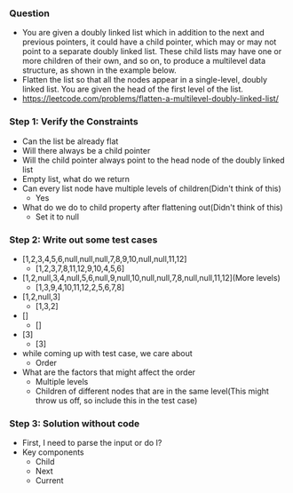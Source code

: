 ### Question

* You are given a doubly linked list which in addition to the next and previous pointers, it could have a child pointer, which may or may not point to a separate doubly linked list. These child lists may have one or more children of their own, and so on, to produce a multilevel data structure, as shown in the example below.
* Flatten the list so that all the nodes appear in a single-level, doubly linked list. You are given the head of the first level of the list.
* https://leetcode.com/problems/flatten-a-multilevel-doubly-linked-list/

### Step 1: Verify the Constraints

* Can the list be already flat
* Will there always be a child pointer
* Will the child pointer always point to the head node of the doubly linked list
* Empty list, what do we return
* Can every list node have multiple levels of children(Didn't think of this)
  * Yes
* What do we do to child property after flattening out(Didn't think of this)
  * Set it to null

### Step 2: Write out some test cases

* [1,2,3,4,5,6,null,null,null,7,8,9,10,null,null,11,12]
  * [1,2,3,7,8,11,12,9,10,4,5,6]
* [1,2,null,3,4,null,5,6,null,9,null,10,null,null,7,8,null,null,11,12](More levels)
  * [1,3,9,4,10,11,12,2,5,6,7,8]
* [1,2,null,3]
  * [1,3,2]
* []
  * []
* [3]
  * [3]
* while coming up with test case, we care about
  * Order
* What are the factors that might affect the order
  * Multiple levels
  * Children of different nodes that are in the same level(This might throw us off, so include this in the test case)


### Step 3: Solution without code

* First, I need to parse the input or do I?
* Key components
  * Child
  * Next
  * Current